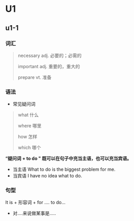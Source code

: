 # U1

## u1-1

### 词汇

> necessary    adj. 必要的；必需的
>
> important    adj. 重要的，重大的
>
> prepare    vt. 准备

### 语法

* 常见疑问词

> what 	什么
>
> where 	哪里
>
> how	怎样
>
> which	哪个

**“疑问词 + to do " 既可以在句子中充当主语，也可以充当宾语。**

* 当主语
  What to do is the biggest problem for me.
* 当宾语
  I have no idea what to do.

### 句型

It is + 形容词 + for .... to do...

* 对....来说做某事是.....







